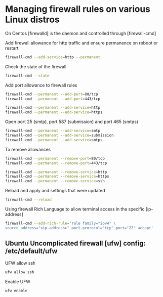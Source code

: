 # Managing firewall rules on various Linux distros

On Centos [firewalld] is the daemon and controlled through [firewall-cmd]

Add firewall allowance for http traffic and ensure permanence on reboot or restart

```sh
firewall-cmd --add-service=http --permanent
```

Check the state of the firewall

```sh
firewall-cmd --state
```

Add port allowance to firewall rules

```sh
firewall-cmd --permanent --add-port=80/tcp
firewall-cmd --permanent --add-port=443/tcp

firewall-cmd --permanent --add-service=http
firewall-cmd --permanent --add-service=https
```

Open port 25 (smtp), port 587 (submission) and port 465 (smtps)

```sh
firewall-cmd --permanent --add-service=smtp
firewall-cmd --permanent --add-service=submission
firewall-cmd --permanent --add-service=smtps
```

To remove allowances

```sh
firewall-cmd --permanent --remove-port=80/tcp
firewall-cmd --permanent --remove-port=443/tcp

firewall-cmd --permanent --remove-service=http
firewall-cmd --permanent --remove-service=https
firewall-cmd --permanent --remove-service=ssh
```

Reload and apply and settings that were updated

```sh
firewall-cmd --reload
```

Using firewall Rich Language to allow terminal access in the specific [ip-address]

```sh
firewall-cmd --add-rich-rule='rule family="ipv4" \
source address="<ip-address>" port protocol="tcp" port="22" accept'
```

## Ubuntu Uncomplicated firewall [ufw] config: /etc/default/ufw

UFW allow ssh

```sh
ufw allow ssh
```

Enable UFW

```sh
ufw enable
```